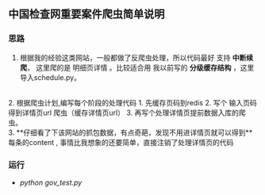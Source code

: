 ## 中国检查网重要案件爬虫简单说明

### 思路
1.  根据我的经验这类网站，一般都做了反爬虫处理，所以代码最好 支持 **中断续爬**， 这里爬的是 明细页详情 。比较适合用 我以前写的 **分级缓存结构** ，这里导入schedule.py。  
   <br>
2. 根据爬虫计划,编写每个阶段的处理代码
   1.  先缓存页码到redis 
   2.  写个 输入页码得到详情页url 爬虫（缓存详情页url）
   3.   再写个处理详情页提前数据入库的爬虫。
   <br>
3. **仔细看了下该网站的抓包数据，有点奇葩，发现不用进详情页就可以得到** 每条的content , 事情比我想象的还要简单，直接注销了处理详情页的代码
  

### 运行
- *python  gov_test.py* 